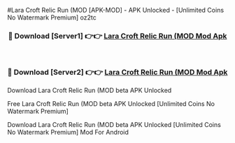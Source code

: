 #Lara Croft Relic Run (MOD [APK-MOD] - APK Unlocked - [Unlimited Coins No Watermark Premium] oz2tc



<div align="center">

<h3>🔴 Download [Server1] 👉👉 <a href="https://momento.my/?title=Lara_Croft_Relic_Run_(MOD">Lara Croft Relic Run (MOD Mod Apk</a></h3><br>

<h3>🔴 Download [Server2] 👉👉 <a href="https://momento.my/?title=Lara_Croft_Relic_Run_(MOD">Lara Croft Relic Run (MOD Mod Apk</a></h3>
</div>



Download Lara Croft Relic Run (MOD beta APK Unlocked

Free Lara Croft Relic Run (MOD beta APK Unlocked [Unlimited Coins No Watermark Premium]

Download Lara Croft Relic Run (MOD beta APK Unlocked [Unlimited Coins No Watermark Premium] Mod For Android
